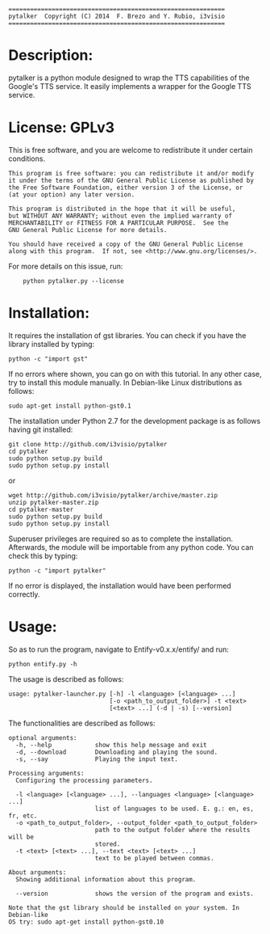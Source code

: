 	============================================================
	pytalker  Copyright (C) 2014  F. Brezo and Y. Rubio, i3visio
	============================================================

Description:
============
pytalker is a python module designed to wrap the TTS capabilities of the Google's TTS
service. It easily implements a wrapper for the Google TTS service.

License: GPLv3
==============

This is free software, and you are welcome to redistribute it under certain conditions.

	This program is free software: you can redistribute it and/or modify
	it under the terms of the GNU General Public License as published by
	the Free Software Foundation, either version 3 of the License, or
	(at your option) any later version.

	This program is distributed in the hope that it will be useful,
	but WITHOUT ANY WARRANTY; without even the implied warranty of
	MERCHANTABILITY or FITNESS FOR A PARTICULAR PURPOSE.  See the
	GNU General Public License for more details.

	You should have received a copy of the GNU General Public License
	along with this program.  If not, see <http://www.gnu.org/licenses/>.


For more details on this issue, run:
```
	python pytalker.py --license
```

Installation:
=============
It requires the installation of gst libraries. You can check if you have the 
library installed by typing:
```
python -c "import gst"
```
If no errors where shown, you can go on with this tutorial. In any other case,
try to install this module manually. In Debian-like Linux distributions as 
follows:
```
sudo apt-get install python-gst0.1
```

The installation under Python 2.7 for the development package is as follows having
git installed:
```
git clone http://github.com/i3visio/pytalker
cd pytalker
sudo python setup.py build
sudo python setup.py install
```
or
```
wget http://github.com/i3visio/pytalker/archive/master.zip
unzip pytalker-master.zip
cd pytalker-master
sudo python setup.py build
sudo python setup.py install
```
Superuser privileges are required so as to complete the installation. Afterwards, 
the module will be importable from any python code. You can check this by typing:
```
python -c "import pytalker"
```
If no error is displayed, the installation would have been performed correctly.

Usage:
======
So as to run the program, navigate to Entify-v0.x.x/entify/ and run:
```
python entify.py -h
```
The usage is described as follows:
```
usage: pytalker-launcher.py [-h] -l <language> [<language> ...]
                            [-o <path_to_output_folder>] -t <text>
                            [<text> ...] (-d | -s) [--version]
```

The functionalities are described as follows:
```
optional arguments:
  -h, --help            show this help message and exit
  -d, --download        Downloading and playing the sound.
  -s, --say             Playing the input text.

Processing arguments:
  Configuring the processing parameters.

  -l <language> [<language> ...], --languages <language> [<language> ...]
                        list of languages to be used. E. g.: en, es, fr, etc.
  -o <path_to_output_folder>, --output_folder <path_to_output_folder>
                        path to the output folder where the results will be
                        stored.
  -t <text> [<text> ...], --text <text> [<text> ...]
                        text to be played between commas.

About arguments:
  Showing additional information about this program.

  --version             shows the version of the program and exists.

Note that the gst library should be installed on your system. In Debian-like
OS try: sudo apt-get install python-gst0.10
```
